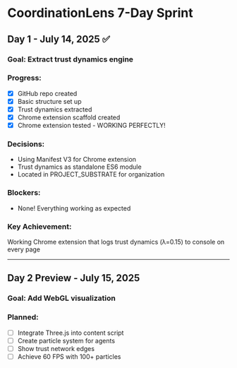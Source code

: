 # CoordinationLens 7-Day Sprint

## Day 1 - July 14, 2025 ✅
### Goal: Extract trust dynamics engine
### Progress:
- [x] GitHub repo created
- [x] Basic structure set up
- [x] Trust dynamics extracted
- [x] Chrome extension scaffold created
- [x] Chrome extension tested - WORKING PERFECTLY!

### Decisions:
- Using Manifest V3 for Chrome extension
- Trust dynamics as standalone ES6 module
- Located in PROJECT_SUBSTRATE for organization

### Blockers:
- None! Everything working as expected

### Key Achievement:
Working Chrome extension that logs trust dynamics (λ=0.15) to console on every page

---

## Day 2 Preview - July 15, 2025
### Goal: Add WebGL visualization
### Planned:
- [ ] Integrate Three.js into content script
- [ ] Create particle system for agents
- [ ] Show trust network edges
- [ ] Achieve 60 FPS with 100+ particles
